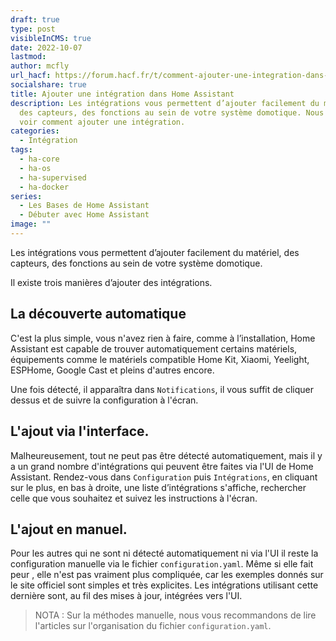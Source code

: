```yaml
---
draft: true
type: post
visibleInCMS: true
date: 2022-10-07
lastmod: 
author: mcfly
url_hacf: https://forum.hacf.fr/t/comment-ajouter-une-integration-dans-home-assistant-t/2073
socialshare: true
title: Ajouter une intégration dans Home Assistant
description: Les intégrations vous permettent d’ajouter facilement du matériel,
  des capteurs, des fonctions au sein de votre système domotique. Nous allons
  voir comment ajouter une intégration.
categories:
  - Intégration
tags:
  - ha-core
  - ha-os
  - ha-supervised
  - ha-docker
series:
  - Les Bases de Home Assistant
  - Débuter avec Home Assistant
image: ""
---
```

Les intégrations vous permettent d’ajouter facilement du matériel, des capteurs, des fonctions au sein de votre système domotique.

Il existe trois manières d’ajouter des intégrations.

## La découverte automatique

C'est la plus simple, vous n'avez rien à faire, comme à l’installation, Home Assistant est capable de trouver automatiquement certains matériels, équipements comme le matériels compatible Home Kit, Xiaomi, Yeelight, ESPHome, Google Cast et pleins d'autres encore.

Une fois détecté, il apparaîtra dans `Notifications`, il vous suffit de cliquer dessus et de suivre la configuration à l'écran.

## L'ajout via l'interface.

Malheureusement, tout ne peut pas être détecté automatiquement, mais il y a un grand nombre d'intégrations qui peuvent être faites via l'UI de Home Assistant. Rendez-vous dans `Configuration` puis `Intégrations`, en cliquant sur le plus, en bas à droite, une liste d’intégrations s'affiche, rechercher celle que vous souhaitez et suivez les instructions à l'écran.

## L'ajout en manuel.

Pour les autres qui ne sont ni détecté automatiquement ni via l'UI il reste la configuration manuelle via le fichier `configuration.yaml`. Même si elle fait peur , elle n'est pas vraiment plus compliquée, car les exemples donnés sur le site officiel sont simples et très explicites. Les intégrations utilisant cette dernière sont, au fil des mises à jour, intégrées vers l'UI.

>NOTA : Sur la méthodes manuelle, nous vous recommandons de lire l'articles sur l'organisation du fichier `configuration.yaml`.
